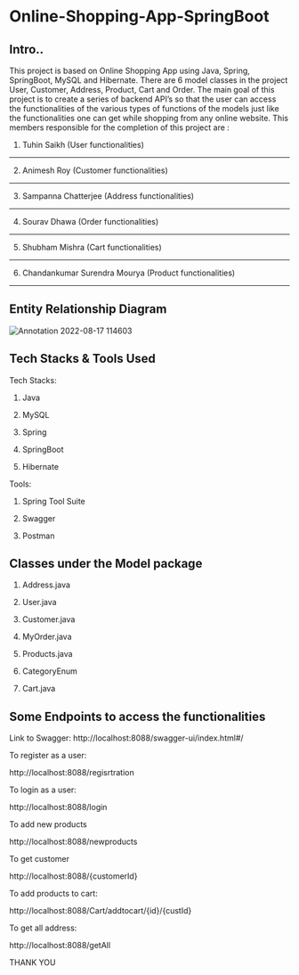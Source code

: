 # Online-Shopping-App-SpringBoot
Intro..
-----
This project is based on Online Shopping App using Java, Spring, SpringBoot, MySQL and Hibernate. There are 6 model classes in the project User, Customer, Address, Product, Cart and Order. The main goal of this project is to create a series of backend API’s so that the user can access the functionalities of the various types of functions of the models just like the functionalities one can get while shopping from any online website. This members responsible for the completion of this project are :

1. Tuhin Saikh  (User functionalities)
-----------

2. Animesh Roy (Customer functionalities)
-----------

3. Sampanna Chatterjee (Address functionalities)
-------------------

4. Sourav Dhawa (Order functionalities)
------------

5. Shubham Mishra (Cart functionalities)
--------------

6. Chandankumar Surendra Mourya (Product functionalities)
----------------------------

Entity Relationship Diagram
---------------------------

![Annotation 2022-08-17 114603](https://user-images.githubusercontent.com/101566519/185047965-4bca8f2f-a99b-42bb-98e9-ecd71934242e.png)

Tech Stacks & Tools Used 
------------------------

Tech Stacks:

1. Java

2. MySQL

3. Spring

4. SpringBoot

5. Hibernate

Tools:

1. Spring Tool Suite

2. Swagger

3. Postman

Classes under the Model package
-------------------------------

1. Address.java

2. User.java

3. Customer.java

4. MyOrder.java

5. Products.java

6. CategoryEnum

7. Cart.java

Some Endpoints to access the functionalities
--------------------------------------------

Link to Swagger: http://localhost:8088/swagger-ui/index.html#/

To register as a user:

http://localhost:8088/regisrtration

To login as a user:

http://localhost:8088/login

To add new products

http://localhost:8088/newproducts

To get customer

http://localhost:8088/{customerId}

To add products to cart:

http://localhost:8088/Cart/addtocart/{id}/{custId}

To get all address:

http://localhost:8088/getAll

THANK YOU 
